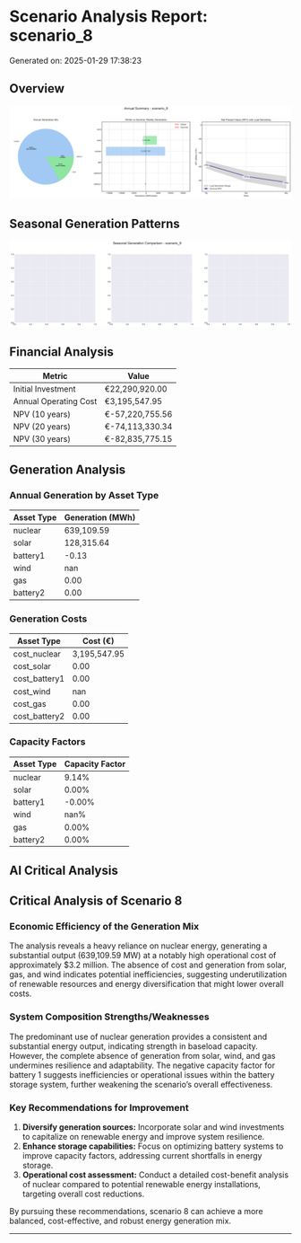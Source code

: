 # Scenario Analysis Report: scenario_8
Generated on: 2025-01-29 17:38:23

## Overview
![Annual Summary](figure/annual_summary.png)

## Seasonal Generation Patterns
![Seasonal Comparison](figure/seasonal_comparison.png)

## Financial Analysis
| Metric | Value |
|--------|--------|
| Initial Investment | €22,290,920.00 |
| Annual Operating Cost | €3,195,547.95 |
| NPV (10 years) | €-57,220,755.56 |
| NPV (20 years) | €-74,113,330.34 |
| NPV (30 years) | €-82,835,775.15 |

## Generation Analysis

### Annual Generation by Asset Type
| Asset Type | Generation (MWh) |
|------------|-----------------|
| nuclear | 639,109.59 |
| solar | 128,315.64 |
| battery1 | -0.13 |
| wind | nan |
| gas | 0.00 |
| battery2 | 0.00 |

### Generation Costs
| Asset Type | Cost (€) |
|------------|----------|
| cost_nuclear | 3,195,547.95 |
| cost_solar | 0.00 |
| cost_battery1 | 0.00 |
| cost_wind | nan |
| cost_gas | 0.00 |
| cost_battery2 | 0.00 |

### Capacity Factors
| Asset Type | Capacity Factor |
|------------|----------------|
| nuclear | 9.14% |
| solar | 0.00% |
| battery1 | -0.00% |
| wind | nan% |
| gas | 0.00% |
| battery2 | 0.00% |

## AI Critical Analysis
## Critical Analysis of Scenario 8

### Economic Efficiency of the Generation Mix
The analysis reveals a heavy reliance on nuclear energy, generating a substantial output (639,109.59 MW) at a notably high operational cost of approximately $3.2 million. The absence of cost and generation from solar, gas, and wind indicates potential inefficiencies, suggesting underutilization of renewable resources and energy diversification that might lower overall costs.

### System Composition Strengths/Weaknesses
The predominant use of nuclear generation provides a consistent and substantial energy output, indicating strength in baseload capacity. However, the complete absence of generation from solar, wind, and gas undermines resilience and adaptability. The negative capacity factor for battery 1 suggests inefficiencies or operational issues within the battery storage system, further weakening the scenario’s overall effectiveness.

### Key Recommendations for Improvement
1. **Diversify generation sources:** Incorporate solar and wind investments to capitalize on renewable energy and improve system resilience.
2. **Enhance storage capabilities:** Focus on optimizing battery systems to improve capacity factors, addressing current shortfalls in energy storage.
3. **Operational cost assessment:** Conduct a detailed cost-benefit analysis of nuclear compared to potential renewable energy installations, targeting overall cost reductions. 

By pursuing these recommendations, scenario 8 can achieve a more balanced, cost-effective, and robust energy generation mix.

---
